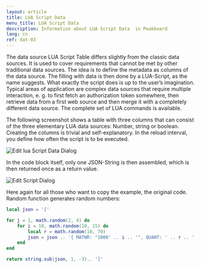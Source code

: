 ```yaml
---
layout: article
title: LUA Script Data
menu_title: LUA Script Data
description: Information about LUA Script Data  in Peakboard
lang: cn
ref: dat-03
---
```

The data source LUA Script Table differs slightly from the classic data sources. It is used to cover requirements that cannot be met by other traditional data sources. The idea is to define the metadata as columns of the data source. The filling with data is then done by a LUA-Script, as the name suggests. What exactly the script does is up to the user’s imagination. Typical areas of application are complex data sources that require multiple interaction, e. g. to first fetch an authorization token somewhere, then retrieve data from a first web source and then merge it with a completely different data source. The complete set of LUA commands is available.

The following screenshot shows a table with three columns that can consist of the three elementary LUA data sources: Number, string or boolean. Creating the columns is trivial and self-explanatory. In the reload interval, you define how often the script is to be executed.

![Edit lua Script Data Dialog](/assets/images/data-sources/datasources-lua-script/edit-lua-script-data-dialog.png)

In the code block itself, only one JSON-String is then assembled, which is then returned once as a return value.

![Edit Script Dialog](/assets/images/data-sources/datasources-lua-script/edit-script-dialog.png)

Here again for all those who want to copy the example, the original code. Random function generates random numbers:

```lua
local json = '['

for j = 1, math.random(2, 4) do
    for i = 10, math.random(10, 15) do
        local r = math.random(10, 70)
        json = json .. '{ MATNR: "1000' .. i .. '", QUANT: ' .. r .. ', QUNTS: "' .. r .. '" }, '
    end
end

return string.sub(json, 1, -3).. ']'
```
